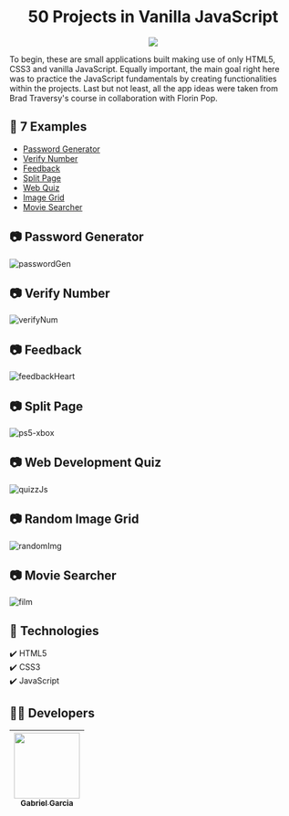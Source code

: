 <h1 align="center"> 50 Projects in Vanilla JavaScript </h1>

<p align="center">
<img src="http://img.shields.io/static/v1?label=STATUS&message=FINISHED&color=BLUE&style=for-the-badge"/>
</p>

To begin, these are small applications built making use of only HTML5, CSS3 and vanilla JavaScript. Equally important, the main goal right here was to practice the JavaScript fundamentals by creating functionalities within the projects. Last but not least, all the app ideas were taken from Brad Traversy's course in collaboration with Florin Pop.

## :file_folder: 7 Examples
* [Password Generator](#camera-password-generator)
* [Verify Number](#camera-verify-number)
* [Feedback](#camera-feedback)
* [Split Page](#camera-split-page)
* [Web Quiz](#camera-web-development-quiz)
* [Image Grid](#camera-random-image-grid)
* [Movie Searcher](#camera-movie-searcher)

## :camera: Password Generator
![passwordGen](https://user-images.githubusercontent.com/82886646/157530231-6f5604a3-e854-4f7b-9376-65b42f8ebacf.gif)

## :camera: Verify Number
![verifyNum](https://user-images.githubusercontent.com/82886646/157530325-545a4ff0-8ba5-4934-96f7-a744c685a0ef.gif)

## :camera: Feedback
![feedbackHeart](https://user-images.githubusercontent.com/82886646/157530448-66ab5a03-60f5-49f3-b2b5-f550a2e9a8f4.gif)

## :camera: Split Page
![ps5-xbox](https://user-images.githubusercontent.com/82886646/157530510-a23f242a-c4bf-4efd-8fcd-75334a992064.gif)

## :camera: Web Development Quiz
![quizzJs](https://user-images.githubusercontent.com/82886646/157530584-86319ea2-7157-4fff-aca0-1171a13c1d67.gif)

## :camera: Random Image Grid
![randomImg](https://user-images.githubusercontent.com/82886646/157530751-7f6dd53b-f5cf-4dd8-86e9-f1ae61989c3a.gif)

## :camera: Movie Searcher
![film](https://user-images.githubusercontent.com/82886646/157530826-32e33176-c8ba-4ad5-afb6-813a972991f5.gif)

## :rocket: Technologies

  ✔️ HTML5 <br>
  ✔️ CSS3 <br>
  ✔️ JavaScript<br>
  
## :man_technologist: Developers

| [<img src="https://avatars.githubusercontent.com/u/82886646?v=4" width=115><br><sub>Gabriel Garcia</sub>](https://github.com/codinginrainbows)
| :---: |
